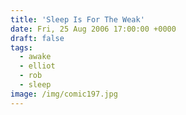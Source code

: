 ```yaml
---
title: 'Sleep Is For The Weak'
date: Fri, 25 Aug 2006 17:00:00 +0000
draft: false
tags:
  - awake
  - elliot
  - rob
  - sleep
image: /img/comic197.jpg
---
```


